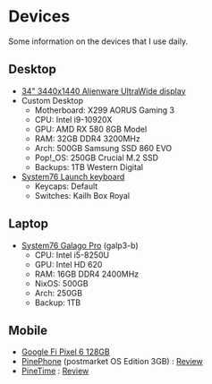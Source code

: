 # Devices

Some information on the devices that I use daily.

## Desktop 

- [34" 3440x1440 Alienware UltraWide display](https://www.newegg.com/p/N82E16824260555)
- Custom Desktop
    - Motherboard: X299 AORUS Gaming 3 
    - CPU: Intel i9-10920X
    - GPU: AMD RX 580 8GB Model
    - RAM: 32GB DDR4 3200MHz
    - Arch: 500GB Samsung SSD 860 EVO
    - Pop!_OS: 250GB Crucial M.2 SSD 
    - Backups: 1TB Western Digital 
- [System76 Launch keyboard](https://system76.com/accessories/launch)
    - Keycaps: Default 
    - Switches: Kailh Box Royal

## Laptop

- [System76 Galago Pro](https://system76.com/laptops/galago) (galp3-b) 
    - CPU: Intel i5-8250U
    - GPU: Intel HD 620
    - RAM: 16GB DDR4 2400MHz
    - NixOS: 500GB 
    - Arch: 250GB 
    - Backup: 1TB

## Mobile

- [Google Fi Pixel 6 128GB](https://www.gsmarena.com/google_pixel_6-11037.php) 
- [PinePhone](https://pine64.com/product-category/pinephone/) (postmarket OS Edition 3GB) : [Review](https://ahoneycutt.me/blog/pinephone-review/)
- [PineTime](https://pine64.com/product-category/pinetime-smartwatch/) : [Review](https://ahoneycutt.me/blog/pinetime-mini-review/)
